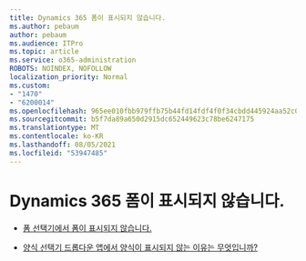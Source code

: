 ```yaml
---
title: Dynamics 365 폼이 표시되지 않습니다.
ms.author: pebaum
author: pebaum
ms.audience: ITPro
ms.topic: article
ms.service: o365-administration
ROBOTS: NOINDEX, NOFOLLOW
localization_priority: Normal
ms.custom:
- "1470"
- "6200014"
ms.openlocfilehash: 965ee010fbb979ffb75b44fd14fdf4f0f34cbdd445924aa52c0937b5b1f5cc8e
ms.sourcegitcommit: b5f7da89a650d2915dc652449623c78be6247175
ms.translationtype: MT
ms.contentlocale: ko-KR
ms.lasthandoff: 08/05/2021
ms.locfileid: "53947485"
---
```

# <a name="dynamics-365-form-not-visible"></a>Dynamics 365 폼이 표시되지 않습니다.

* [폼 선택기에서 폼이 표시되지 않습니다.](https://docs.microsoft.com/dynamics365/customer-engagement/customize/control-access-forms)

* [양식 선택기 드롭다운 앱에서 양식이 표시되지 않는 이유는 무엇입니까?](https://docs.microsoft.com/powerapps/maker/model-driven-apps/create-design-forms?branch=master#why-is-my-form-not-visible-in-the-form-selector-drop-down-in-my-app)
